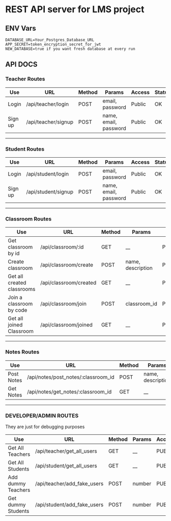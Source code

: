 # REST API server for LMS project

## ENV Vars

```env
DATABASE_URL=Your_Postgres_Database_URL
APP_SECRET=token_encryption_secret_for_jwt
NEW_DATABASE=true if you want fresh database at every run
```

## API DOCS

### Teacher Routes

| Use     | URL                 | Method | Params                | Access | Status |
| ------- | ------------------- | ------ | --------------------- | ------ | ------ |
| Login   | /api/teacher/login  | POST   | email, password       | Public | OK     |
| Sign up | /api/teacher/signup | POST   | name, email, password | Public | OK     |

---

### Student Routes

| Use     | URL                 | Method | Params                | Access | Status |
| ------- | ------------------- | ------ | --------------------- | ------ | ------ |
| Login   | /api/student/login  | POST   | email, password       | Public | OK     |
| Sign up | /api/student/signup | POST   | name, email, password | Public | OK     |

---

### Classroom Routes

| Use                        | URL                    | Method | Params            | Access          | Status |
| -------------------------- | ---------------------- | ------ | ----------------- | --------------- | ------ |
| Get classroom by id        | /api/classroom/:id     | GET    | \_\_              | Private         | OK     |
| Create classroom           | /api/classroom/create  | POST   | name, description | Private/Teacher | OK     |
| Get all created classrooms | /api/classroom/created | GET    | \_\_              | Private/Teacher | OK     |
| Join a classroom by code   | /api/classroom/join    | POST   | classroom_id      | Private/Student | OK     |
| Get all joined Classroom   | /api/classroom/joined  | GET    | \_\_              | Private/Student | OK     |

---

### Notes Routes

| Use        | URL                                 | Method | Params            | Access | Status |
| ---------- | ----------------------------------- | ------ | ----------------- | ------ | ------ |
| Post Notes | /api/notes/post_notes/:classroom_id | POST   | name, description | PUBLIC | OK     |
| Get Notes  | /api/notes/get_notes/:classroom_id  | GET    | \_\_              | PUBLIC | OK     |

---

### DEVELOPER/ADMIN ROUTES

They are just for debugging purposes

| Use                | URL                         | Method | Params | Access | Status |
| ------------------ | --------------------------- | ------ | ------ | ------ | ------ |
| Get All Teachers   | /api/teacher/get_all_users  | GET    | \_\_   | PUBLIC | OK     |
| Get All Students   | /api/student/get_all_users  | GET    | \_\_   | PUBLIC | OK     |
| Add dummy Teachers | /api/teacher/add_fake_users | POST   | number | PUBLIC | OK     |
| Get dummy Students | /api/student/add_fake_users | POST   | number | PUBLIC | OK     |

